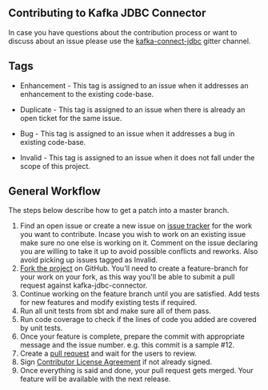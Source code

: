 Contributing to Kafka JDBC Connector
------------------------------------

In case you have questions about the contribution process or want to discuss about an issue please use the [kafka-connect-jdbc](https://gitter.im/kafka-jdbc-connector/Lobby) gitter channel.

Tags
----

* Enhancement - This tag is assigned to an issue when it addresses an enhancement to the existing code-base.

* Duplicate - This tag is assigned to an issue when there is already an open ticket for the same issue.

* Bug - This tag is assigned to an issue when it addresses a bug in existing code-base.

* Invalid - This tag is assigned to an issue when it does not fall under the scope of this project.

General Workflow
----------------

The steps below describe how to get a patch into a master branch.

1. Find an open issue or create a new issue on [issue tracker](https://github.com/agoda-com/kafka-jdbc-connector/issues) for the work you want to contribute. Incase you wish to work on an existing issue make sure no one else is working on it. Comment on the issue declaring you are willing to take it up to avoid possible conflicts and reworks. Also avoid picking up issues tagged as Invalid.
2. [Fork the project](https://github.com/agoda-com/kafka-jdbc-connector#fork-destination-box) on GitHub. You'll need to create a feature-branch for your work on your fork, as this way you'll be able to submit a pull request against kafka-jdbc-connector.
3. Continue working on the feature branch until you are satisfied. Add tests for new features and modify existing tests if required.
4. Run all unit tests from sbt and make sure all of them pass.
5. Run code coverage to check if the lines of code you added are covered by unit tests.
6. Once your feature is complete, prepare the commit with appropriate message and the issue number. e.g. this commit is a sample #12.
7. Create a [pull request](https://help.github.com/articles/about-pull-requests/) and wait for the users to review.
8. Sign [Contributor License Agreement](https://github.com/agoda-com/kafka-jdbc-connector/blob/master/CLA.md) if not already signed.
9. Once everything is said and done, your pull request gets merged. Your feature will be available with the next release.
